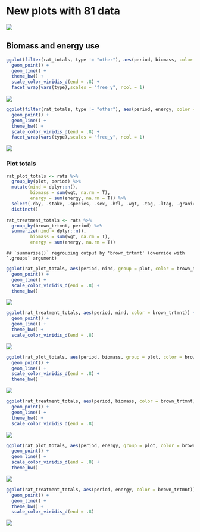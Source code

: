New plots with 81 data
================

![](new_plots_files/figure-gfm/unnamed-chunk-1-1.png)<!-- -->

## Biomass and energy use

``` r
ggplot(filter(rat_totals, type != "other"), aes(period, biomass, color = brown_trtmnt)) +
  geom_point() +
  geom_line() +
  theme_bw() +
  scale_color_viridis_d(end = .8) +
  facet_wrap(vars(type),scales = "free_y", ncol = 1)
```

![](new_plots_files/figure-gfm/unnamed-chunk-2-1.png)<!-- -->

``` r
ggplot(filter(rat_totals, type != "other"), aes(period, energy, color = brown_trtmnt)) +
  geom_point() +
  geom_line() +
  theme_bw() +
  scale_color_viridis_d(end = .8) +
  facet_wrap(vars(type),scales = "free_y", ncol = 1)
```

![](new_plots_files/figure-gfm/unnamed-chunk-2-2.png)<!-- -->

### Plot totals

``` r
rat_plot_totals <- rats %>%
  group_by(plot, period) %>%
  mutate(nind = dplyr::n(),
         biomass = sum(wgt, na.rm = T),
         energy = sum(energy, na.rm = T)) %>%
  select(-day, -stake, -species, -sex, -hfl, -wgt, -tag, -ltag, -granivore, -omnivore, -small_granivore, -small_omnivore, -dipo, -type) %>%
  distinct()

rat_treatment_totals <- rats %>%
  group_by(brown_trtmnt, period) %>%
  summarize(nind = dplyr::n(),
         biomass = sum(wgt, na.rm = T),
         energy = sum(energy, na.rm = T))
```

    ## `summarise()` regrouping output by 'brown_trtmnt' (override with `.groups` argument)

``` r
ggplot(rat_plot_totals, aes(period, nind, group = plot, color = brown_trtmnt)) +
  geom_point() +
  geom_line() +
  scale_color_viridis_d(end = .8) +
  theme_bw() 
```

![](new_plots_files/figure-gfm/unnamed-chunk-3-1.png)<!-- -->

``` r
ggplot(rat_treatment_totals, aes(period, nind, color = brown_trtmnt)) +
  geom_point() +
  geom_line() +
  theme_bw() +
  scale_color_viridis_d(end = .8)
```

![](new_plots_files/figure-gfm/unnamed-chunk-3-2.png)<!-- -->

``` r
ggplot(rat_plot_totals, aes(period, biomass, group = plot, color = brown_trtmnt)) +
  geom_point() +
  geom_line() +
  scale_color_viridis_d(end = .8) +
  theme_bw() 
```

![](new_plots_files/figure-gfm/unnamed-chunk-3-3.png)<!-- -->

``` r
ggplot(rat_treatment_totals, aes(period, biomass, color = brown_trtmnt)) +
  geom_point() +
  geom_line() +
  theme_bw() +
  scale_color_viridis_d(end = .8)
```

![](new_plots_files/figure-gfm/unnamed-chunk-3-4.png)<!-- -->

``` r
ggplot(rat_plot_totals, aes(period, energy, group = plot, color = brown_trtmnt)) +
  geom_point() +
  geom_line() +
  scale_color_viridis_d(end = .8) +
  theme_bw() 
```

![](new_plots_files/figure-gfm/unnamed-chunk-3-5.png)<!-- -->

``` r
ggplot(rat_treatment_totals, aes(period, energy, color = brown_trtmnt)) +
  geom_point() +
  geom_line() +
  theme_bw() +
  scale_color_viridis_d(end = .8)
```

![](new_plots_files/figure-gfm/unnamed-chunk-3-6.png)<!-- -->
